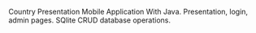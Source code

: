 Country Presentation Mobile Application With Java. 
Presentation, login, admin pages. 
SQlite CRUD database operations. 
